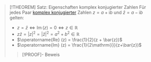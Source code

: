 > [!THEOREM] Satz: Eigenschaften komplex konjugierter Zahlen
> Für jedes Paar [komplex konjugierter](Komplexe%20Konjugation.md) Zahlen $z = a + \mathrm{i}b$ und $\bar{z} = a -\mathrm{i}b$ gelten:
> - $z = \bar{z} \iff \operatorname{Im} (z) = 0 \iff z\in\mathbb{R}$
> - $z\bar{z} = |z|^2 = |\bar{z}|^2 = a^2 + b^2 \in \mathbb{R}$
> - $\operatorname{Re} (z) = \frac{1}{2}(z + \bar{z})$
> - $\operatorname{Im} (z) = \frac{1}{2\mathrm{i}}(z+\bar{z})$
> 
> > [!PROOF]- Beweis 